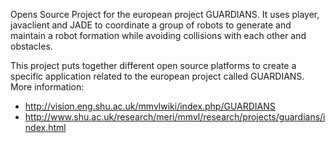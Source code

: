 Opens Source Project for the european project GUARDIANS. It uses player, javaclient and JADE to coordinate a group of robots to generate and maintain a robot formation while avoiding collisions with each other and obstacles.

This project puts together different open source platforms to create a specific application related to the european project called GUARDIANS.
More information:
- http://vision.eng.shu.ac.uk/mmvlwiki/index.php/GUARDIANS
- http://www.shu.ac.uk/research/meri/mmvl/research/projects/guardians/index.html